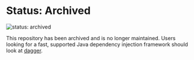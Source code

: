 # Status: Archived

![status: archived](https://img.shields.io/badge/status-archived-red.svg)

This repository has been archived and is no longer maintained.  Users looking
for a fast, supported Java dependency injection framework should look at
[dagger](https://github.com/google/dagger).
